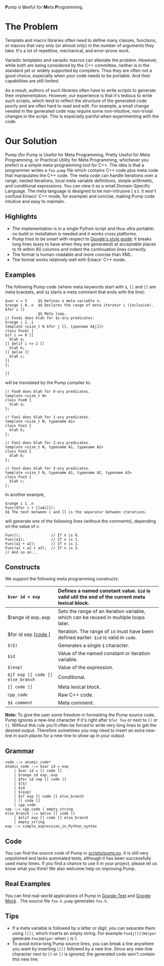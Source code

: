<b>P</b>ump is <b>U</b>seful for <b>M</b>eta <b>P</b>rogramming.

# The Problem #

Template and macro libraries often need to define many classes, functions, or macros that vary only (or almost only) in
the number of arguments they take. It's a lot of repetitive, mechanical, and error-prone work.

Variadic templates and variadic macros can alleviate the problem. However, while both are being considered by the C++
committee, neither is in the standard yet or widely supported by compilers. Thus they are often not a good choice,
especially when your code needs to be portable. And their capabilities are still limited.

As a result, authors of such libraries often have to write scripts to generate their implementation. However, our
experience is that it's tedious to write such scripts, which tend to reflect the structure of the generated code poorly
and are often hard to read and edit. For example, a small change needed in the generated code may require some
non-intuitive, non-trivial changes in the script. This is especially painful when experimenting with the code.

# Our Solution #

Pump (for Pump is Useful for Meta Programming, Pretty Useful for Meta Programming, or Practical Utility for Meta
Programming, whichever you prefer) is a simple meta-programming tool for C++. The idea is that a programmer writes
a `foo.pump` file which contains C++ code plus meta code that manipulates the C++ code. The meta code can handle
iterations over a range, nested iterations, local meta variable definitions, simple arithmetic, and conditional
expressions. You can view it as a small Domain-Specific Language. The meta language is designed to be non-intrusive (
s.t. it won't confuse Emacs' C++ mode, for example) and concise, making Pump code intuitive and easy to maintain.

## Highlights ##

* The implementation is in a single Python script and thus ultra portable: no build or installation is needed and it
  works cross platforms.
* Pump tries to be smart with respect to [Google's style guide](http://code.google.com/p/google-styleguide/): it breaks
  long lines (easy to have when they are generated) at acceptable places to fit within 80 columns and indent the
  continuation lines correctly.
* The format is human-readable and more concise than XML.
* The format works relatively well with Emacs' C++ mode.

## Examples ##

The following Pump code (where meta keywords start with `$`, `[[` and `]]` are meta brackets, and `$$` starts a meta
comment that ends with the line):

```
$var n = 3     $$ Defines a meta variable n.
$range i 0..n  $$ Declares the range of meta iterator i (inclusive).
$for i [[
               $$ Meta loop.
// Foo$i does blah for $i-ary predicates.
$range j 1..i
template <size_t N $for j [[, typename A$j]]>
class Foo$i {
$if i == 0 [[
  blah a;
]] $elif i <= 2 [[
  blah b;
]] $else [[
  blah c;
]]
};

]]
```

will be translated by the Pump compiler to:

```
// Foo0 does blah for 0-ary predicates.
template <size_t N>
class Foo0 {
  blah a;
};

// Foo1 does blah for 1-ary predicates.
template <size_t N, typename A1>
class Foo1 {
  blah b;
};

// Foo2 does blah for 2-ary predicates.
template <size_t N, typename A1, typename A2>
class Foo2 {
  blah b;
};

// Foo3 does blah for 3-ary predicates.
template <size_t N, typename A1, typename A2, typename A3>
class Foo3 {
  blah c;
};
```

In another example,

```
$range i 1..n
Func($for i + [[a$i]]);
$$ The text between i and [[ is the separator between iterations.
```

will generate one of the following lines (without the comments), depending on the value of `n`:

```
Func();              // If n is 0.
Func(a1);            // If n is 1.
Func(a1 + a2);       // If n is 2.
Func(a1 + a2 + a3);  // If n is 3.
// And so on...
```

## Constructs ##

We support the following meta programming constructs:

| `$var id = exp` | Defines a named constant value. `$id` is valid util the end of the current meta lexical block. |
|:----------------|:-----------------------------------------------------------------------------------------------|
| $range id exp..exp | Sets the range of an iteration variable, which can be reused in multiple loops later.          |
| $for id sep [[code ](.md)] | Iteration. The range of `id` must have been defined earlier. `$id` is valid in `code`.         |
| `$($)`          | Generates a single `$` character.                                                              |
| `$id`           | Value of the named constant or iteration variable.                                             |
| `$(exp)`        | Value of the expression.                                                                       |
| `$if exp [[ code ]] else_branch` | Conditional.                                                                                   |
| `[[ code ]]`    | Meta lexical block.                                                                            |
| `cpp_code`      | Raw C++ code.                                                                                  |
| `$$ comment`    | Meta comment.                                                                                  |

**Note:** To give the user some freedom in formatting the Pump source code, Pump ignores a new-line character if it's
right after `$for foo`
or next to `[[` or `]]`. Without this rule you'll often be forced to write very long lines to get the desired output.
Therefore sometimes you may need to insert an extra new-line in such places for a new-line to show up in your output.

## Grammar ##

```
code ::= atomic_code*
atomic_code ::= $var id = exp
    | $var id = [[ code ]]
    | $range id exp..exp
    | $for id sep [[ code ]]
    | $($)
    | $id
    | $(exp)
    | $if exp [[ code ]] else_branch
    | [[ code ]]
    | cpp_code
sep ::= cpp_code | empty_string
else_branch ::= $else [[ code ]]
    | $elif exp [[ code ]] else_branch
    | empty_string
exp ::= simple_expression_in_Python_syntax
```

## Code ##

You can find the source code of Pump
in [scripts/pump.py](http://code.google.com/p/googletest/source/browse/trunk/scripts/pump.py). It is still very
unpolished and lacks automated tests, although it has been successfully used many times. If you find a chance to use it
in your project, please let us know what you think!  We also welcome help on improving Pump.

## Real Examples ##

You can find real-world applications of Pump
in [Google Test](http://www.google.com/codesearch?q=file%3A\.pump%24+package%3Ahttp%3A%2F%2Fgoogletest\.googlecode\.com)
and [Google Mock](http://www.google.com/codesearch?q=file%3A\.pump%24+package%3Ahttp%3A%2F%2Fgooglemock\.googlecode\.com)
. The source file `foo.h.pump` generates `foo.h`.

## Tips ##

* If a meta variable is followed by a letter or digit, you can separate them using `[[]]`, which inserts an empty
  string. For example `Foo$j[[]]Helper` generate `Foo1Helper` when `j` is 1.
* To avoid extra-long Pump source lines, you can break a line anywhere you want by inserting `[[]]` followed by a new
  line. Since any new-line character next to `[[` or `]]` is ignored, the generated code won't contain this new line.